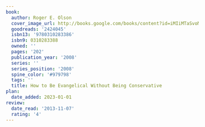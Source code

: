 ```yaml
---
book:
  author: Roger E. Olson
  cover_image_url: http://books.google.com/books/content?id=iMIiMTaSvoMC&printsec=frontcover&img=1&zoom=1&edge=curl&source=gbs_api
  goodreads: '2424045'
  isbn13: '9780310283386'
  isbn9: 0310283388
  owned: ''
  pages: '202'
  publication_year: '2008'
  series: ''
  series_position: '2008'
  spine_color: '#979798'
  tags: ''
  title: How to Be Evangelical Without Being Conservative
plan:
  date_added: 2023-01-01
review:
  date_read: '2013-11-07'
  rating: '4'
---
```

